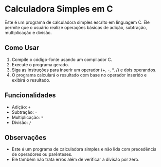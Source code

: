 # Calculadora Simples em C

Este é um programa de calculadora simples escrito em linguagem C. Ele permite que o usuário realize operações básicas de adição, subtração, multiplicação e divisão.

## Como Usar

1. Compile o código-fonte usando um compilador C.
2. Execute o programa gerado.
3. Siga as instruções para inserir um operador (+, -, *, /) e dois operandos.
4. O programa calculará o resultado com base no operador inserido e exibirá o resultado.

## Funcionalidades

- Adição: `+`
- Subtração: `-`
- Multiplicação: `*`
- Divisão: `/`

## Observações

- Este é um programa de calculadora simples e não lida com precedência de operadores ou parênteses.
- Ele também não trata erros além de verificar a divisão por zero.


